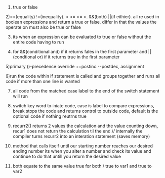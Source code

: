 1) true or false

2)==(equality) !=(inequality). < <= >= >. &&(both) ||(if eithier). all re used in boolean expressions and return a true or false. differ in that the values
the operate on must also be true or false 

3) its when an expression can be evaluated to true or false without the entire code having to run

4) for &&(conditional and) if it returns fales in the  first parameter and ||(condtional or)
 if it returns true in the first parameter
 
5)primary ()-precedence override ++postinc --postdec, assignment

6)run the code within if statement is called and groups together and runs all code if more than one line is wanted

7) all code from the matched case label to the end of the switch statement will run

8) switch key word to iniate code, case is label to compare expressions, break stops the code 
and returns control to outside code, default is the optional code if nothing reutrns true

9) recurr2() returns 2 values the calculation and the value counting down, 
recur1 does not return the calculation til the end // internally the compiler turns recurr2 into an interation statement
(saves memory)

10) method that calls itself until our starting number reaches our desired ending number
its when you alter a number and check its value  and continue to do that untill you return the desired value

11) both equate to the same value true for both  / true to var1 and true to var2